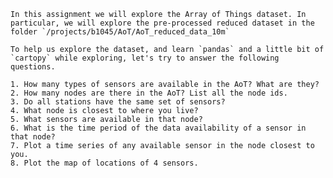     In this assignment we will explore the Array of Things dataset. In particular, we will explore the pre-processed reduced dataset in the folder `/projects/b1045/AoT/AoT_reduced_data_10m`

    To help us explore the dataset, and learn `pandas` and a little bit of `cartopy` while exploring, let's try to answer the following questions.

    1. How many types of sensors are available in the AoT? What are they?
    2. How many nodes are there in the AoT? List all the node ids.
    3. Do all stations have the same set of sensors?
    4. What node is closest to where you live?
    5. What sensors are available in that node?
    6. What is the time period of the data availability of a sensor in that node?
    7. Plot a time series of any available sensor in the node closest to you.
    8. Plot the map of locations of 4 sensors.